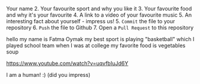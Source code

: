 Your name
   2. Your favourite sport and why you like it
   3. Your favourite food and why it's your favourite
   4. A link to a video of your favourite music
   5. An interesting fact about yourself - impress us!
5. `Commit` the file to your repository
6. `Push` the file to Github
7. Open a `Pull Request` to this repository

hello my name is Fatma Oymak my best sport is playing "basketball"
which I played school team when I was at college
my favorite food is vegetables soup

https://www.youtube.com/watch?v=uqvfbIuJd6Y

I am a human! :) (did you impress)

